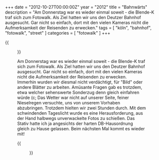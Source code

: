 +++
date = "2012-10-27T00:00:00Z"
year = "2012"
title = "Bahnwärts"
description = "Am Donnerstag war es wieder einmal soweit - die Blende-K traf sich zum Fotowalk. Als Ziel hatten wir uns den Deutzer Bahnhof ausgesucht. Gar nicht so einfach, dort mit den vielen Kameras nicht die Aufmerksamkeit der Reisenden zu erwecken."
tags = [ "köln", "bahnhof", "fotowalk", "street" ]
categories = [ "fotowalk" ]
+++

{{<figure src="/images/2012/20121025-1906-11.jpg" title="Treppauf">}}

Am Donnerstag war es wieder einmal soweit - die Blende-K traf sich zum Fotowalk. Als Ziel hatten wir uns den Deutzer Bahnhof ausgesucht. Gar nicht so einfach, dort mit den vielen Kameras nicht die Aufmerksamkeit der Reisenden zu erwecken. Immerhin wurden wir diesmal nicht verdächtigt, für "Bild" oder andere Blätter zu arbeiten. Amüsante Fragen gab es trotzdem, etwa welcher sehenswerte Sonderzug denn gleich einfahren würde (c; Das Wetter war nicht auf unserer Seite, feiner Nieselregen versuchte, uns von unserem Vorhaben abzubringen. Trotzdem hielten wir zwei Stunden durch. Mit dem schwindenden Tageslicht wurde es eine Herausforderung, aus der Hand halbwegs unverwackelte Fotos zu schießen. Das Stativ hatte ich ja angesichts der harten DB-Hausordnung gleich zu Hause gelassen. Beim nächsten Mal kommt es wieder mit!

{{<figure src="/images/2012/20121025-1942-41.jpg" title="Treppab">}}
